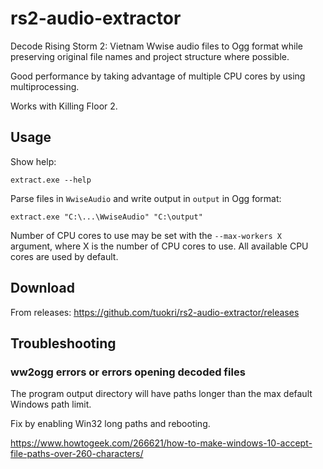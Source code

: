 # rs2-audio-extractor

Decode Rising Storm 2: Vietnam Wwise audio files to Ogg format
while preserving original file names and project structure
where possible.

Good performance by taking advantage of multiple CPU cores
by using multiprocessing.

Works with Killing Floor 2.

## Usage

Show help:

`extract.exe --help`

Parse files in `WwiseAudio` and write output in `output` in Ogg format:

`extract.exe "C:\...\WwiseAudio" "C:\output"`

Number of CPU cores to use may be set with the `--max-workers X` argument,
where X is the number of CPU cores to use. All available CPU cores 
are used by default.

## Download

From releases: https://github.com/tuokri/rs2-audio-extractor/releases

## Troubleshooting 

### ww2ogg errors or errors opening decoded files

The program output directory will have paths longer than the max default Windows path limit. 

Fix by enabling Win32 long paths and rebooting.

https://www.howtogeek.com/266621/how-to-make-windows-10-accept-file-paths-over-260-characters/
